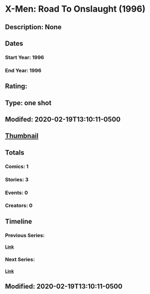 # X-Men: Road To Onslaught (1996)
## Description: None
## Dates
### Start Year: 1996
### End Year: 1996
## Rating: 
## Type: one shot
## Modifed: 2020-02-19T13:10:11-0500
## [Thumbnail](http://i.annihil.us/u/prod/marvel/i/mg/b/40/image_not_available.jpg)
## Totals
### Comics: 1
### Stories: 3
### Events: 0
### Creators: 0
## Timeline
### Previous Series: 
#### [Link]()
### Next Series: 
#### [Link]()
## Modified: 2020-02-19T13:10:11-0500